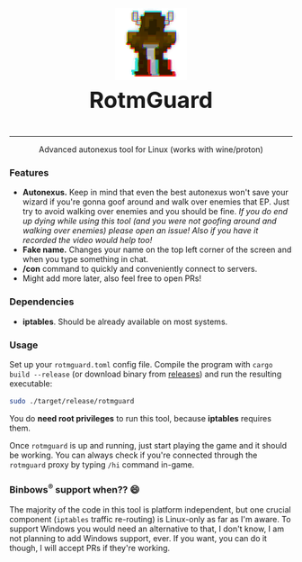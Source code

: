 
<p align="center" style="font-size: 40px">
  <img src="assets/rotmguard.gif" /><br />
  <b>RotmGuard</b>
</p>

---

<p align="center"> Advanced autonexus tool for Linux (works with wine/proton)</p>

### Features

 - **Autonexus.** Keep in mind that even the best autonexus won't save your wizard if you're gonna goof around and walk over enemies that EP. Just try to avoid walking over enemies and you should be fine. *If you do end up dying while using this tool (and you were not goofing around and walking over enemies) please open an issue! Also if you have it recorded the video would help too!*
 - **Fake name.** Changes your name on the top left corner of the screen and when you type something in chat.
 - **/con** command to quickly and conveniently connect to servers.
 - Might add more later, also feel free to open PRs!

### Dependencies

 - **iptables**. Should be already available on most systems.

### Usage

Set up your `rotmguard.toml` config file.
Compile the program with `cargo build --release` (or download binary from [releases](https://github.com/PonasKovas/rotmguard/releases)) and run the resulting executable:

```sh
sudo ./target/release/rotmguard
```

You do **need root privileges** to run this tool, because **iptables** requires them.

Once `rotmguard` is up and running, just start playing the game and it should be working. You can always check if you're connected through the `rotmguard` proxy by typing `/hi` command in-game.

### Binbows<sup>®</sup> support when?? 😄

The majority of the code in this tool is platform independent, but one crucial component (`iptables` traffic re-routing) is Linux-only as far as I'm aware. To support Windows you would need an alternative to that, I don't know, I am not planning to add Windows support, ever. If you want, you can do it though, I will accept PRs if they're working.
